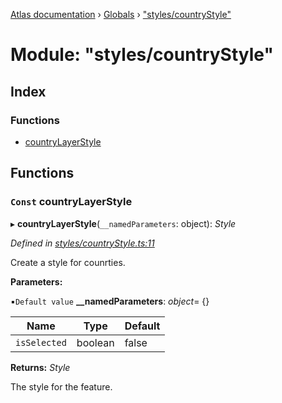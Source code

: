 [Atlas documentation](../README.md) › [Globals](../globals.md) › ["styles/countryStyle"](_styles_countrystyle_.md)

# Module: "styles/countryStyle"

## Index

### Functions

* [countryLayerStyle](_styles_countrystyle_.md#const-countrylayerstyle)

## Functions

### `Const` countryLayerStyle

▸ **countryLayerStyle**(`__namedParameters`: object): *Style*

*Defined in [styles/countryStyle.ts:11](https://github.com/chronark/atlas/blob/b457830/src/styles/countryStyle.ts#L11)*

Create a style for counrties.

**Parameters:**

▪`Default value`  **__namedParameters**: *object*= {}

Name | Type | Default |
------ | ------ | ------ |
`isSelected` | boolean | false |

**Returns:** *Style*

The style for the feature.
